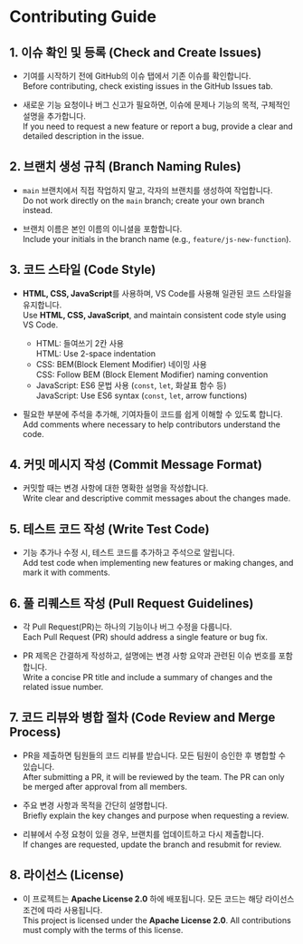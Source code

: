 # Contributing Guide 

## 1. 이슈 확인 및 등록 (Check and Create Issues)
- 기여를 시작하기 전에 GitHub의 이슈 탭에서 기존 이슈를 확인합니다.  
  Before contributing, check existing issues in the GitHub Issues tab.

- 새로운 기능 요청이나 버그 신고가 필요하면, 이슈에 문제나 기능의 목적, 구체적인 설명을 추가합니다.  
  If you need to request a new feature or report a bug, provide a clear and detailed description in the issue.

## 2. 브랜치 생성 규칙 (Branch Naming Rules)
- `main` 브랜치에서 직접 작업하지 말고, 각자의 브랜치를 생성하여 작업합니다.  
  Do not work directly on the `main` branch; create your own branch instead.

- 브랜치 이름은 본인 이름의 이니셜을 포함합니다.  
  Include your initials in the branch name (e.g., `feature/js-new-function`).

## 3. 코드 스타일 (Code Style)
- **HTML, CSS, JavaScript**를 사용하며, VS Code를 사용해 일관된 코드 스타일을 유지합니다.  
  Use **HTML, CSS, JavaScript**, and maintain consistent code style using VS Code.

  - HTML: 들여쓰기 2칸 사용  
    HTML: Use 2-space indentation
  - CSS: BEM(Block Element Modifier) 네이밍 사용  
    CSS: Follow BEM (Block Element Modifier) naming convention
  - JavaScript: ES6 문법 사용 (`const`, `let`, 화살표 함수 등)  
    JavaScript: Use ES6 syntax (`const`, `let`, arrow functions)

- 필요한 부분에 주석을 추가해, 기여자들이 코드를 쉽게 이해할 수 있도록 합니다.  
  Add comments where necessary to help contributors understand the code.

## 4. 커밋 메시지 작성 (Commit Message Format)
- 커밋할 때는 변경 사항에 대한 명확한 설명을 작성합니다.  
  Write clear and descriptive commit messages about the changes made.

## 5. 테스트 코드 작성 (Write Test Code)
- 기능 추가나 수정 시, 테스트 코드를 추가하고 주석으로 알립니다.  
  Add test code when implementing new features or making changes, and mark it with comments.

## 6. 풀 리퀘스트 작성 (Pull Request Guidelines)
- 각 Pull Request(PR)는 하나의 기능이나 버그 수정을 다룹니다.  
  Each Pull Request (PR) should address a single feature or bug fix.

- PR 제목은 간결하게 작성하고, 설명에는 변경 사항 요약과 관련된 이슈 번호를 포함합니다.  
  Write a concise PR title and include a summary of changes and the related issue number.

## 7. 코드 리뷰와 병합 절차 (Code Review and Merge Process)
- PR을 제출하면 팀원들의 코드 리뷰를 받습니다. 모든 팀원이 승인한 후 병합할 수 있습니다.  
  After submitting a PR, it will be reviewed by the team. The PR can only be merged after approval from all members.

- 주요 변경 사항과 목적을 간단히 설명합니다.  
  Briefly explain the key changes and purpose when requesting a review.

- 리뷰에서 수정 요청이 있을 경우, 브랜치를 업데이트하고 다시 제출합니다.  
  If changes are requested, update the branch and resubmit for review.

## 8. 라이선스 (License)
- 이 프로젝트는 **Apache License 2.0** 하에 배포됩니다. 모든 코드는 해당 라이선스 조건에 따라 사용됩니다.  
  This project is licensed under the **Apache License 2.0**. All contributions must comply with the terms of this license.
